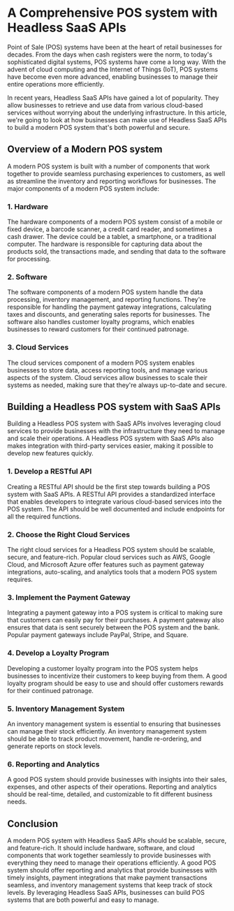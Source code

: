 # A Comprehensive POS system with Headless SaaS APIs

Point of Sale (POS) systems have been at the heart of retail businesses for decades. From the days when cash registers were the norm, to today's sophisticated digital systems, POS systems have come a long way. With the advent of cloud computing and the Internet of Things (IoT), POS systems have become even more advanced, enabling businesses to manage their entire operations more efficiently.

In recent years, Headless SaaS APIs have gained a lot of popularity. They allow businesses to retrieve and use data from various cloud-based services without worrying about the underlying infrastructure. In this article, we're going to look at how businesses can make use of Headless SaaS APIs to build a modern POS system that's both powerful and secure.

## Overview of a Modern POS system

A modern POS system is built with a number of components that work together to provide seamless purchasing experiences to customers, as well as streamline the inventory and reporting workflows for businesses. The major components of a modern POS system include:

### 1. Hardware

The hardware components of a modern POS system consist of a mobile or fixed device, a barcode scanner, a credit card reader, and sometimes a cash drawer. The device could be a tablet, a smartphone, or a traditional computer. The hardware is responsible for capturing data about the products sold, the transactions made, and sending that data to the software for processing.

### 2. Software

The software components of a modern POS system handle the data processing, inventory management, and reporting functions. They're responsible for handling the payment gateway integrations, calculating taxes and discounts, and generating sales reports for businesses. The software also handles customer loyalty programs, which enables businesses to reward customers for their continued patronage.

### 3. Cloud Services

The cloud services component of a modern POS system enables businesses to store data, access reporting tools, and manage various aspects of the system. Cloud services allow businesses to scale their systems as needed, making sure that they're always up-to-date and secure.

## Building a Headless POS system with SaaS APIs

Building a Headless POS system with SaaS APIs involves leveraging cloud services to provide businesses with the infrastructure they need to manage and scale their operations. A Headless POS system with SaaS APIs also makes integration with third-party services easier, making it possible to develop new features quickly.

### 1. Develop a RESTful API

Creating a RESTful API should be the first step towards building a POS system with SaaS APIs. A RESTful API provides a standardized interface that enables developers to integrate various cloud-based services into the POS system. The API should be well documented and include endpoints for all the required functions.

### 2. Choose the Right Cloud Services

The right cloud services for a Headless POS system should be scalable, secure, and feature-rich. Popular cloud services such as AWS, Google Cloud, and Microsoft Azure offer features such as payment gateway integrations, auto-scaling, and analytics tools that a modern POS system requires.

### 3. Implement the Payment Gateway

Integrating a payment gateway into a POS system is critical to making sure that customers can easily pay for their purchases. A payment gateway also ensures that data is sent securely between the POS system and the bank. Popular payment gateways include PayPal, Stripe, and Square.

### 4. Develop a Loyalty Program

Developing a customer loyalty program into the POS system helps businesses to incentivize their customers to keep buying from them. A good loyalty program should be easy to use and should offer customers rewards for their continued patronage.

### 5. Inventory Management System

An inventory management system is essential to ensuring that businesses can manage their stock efficiently. An inventory management system should be able to track product movement, handle re-ordering, and generate reports on stock levels.

### 6. Reporting and Analytics

A good POS system should provide businesses with insights into their sales, expenses, and other aspects of their operations. Reporting and analytics should be real-time, detailed, and customizable to fit different business needs.

## Conclusion

A modern POS system with Headless SaaS APIs should be scalable, secure, and feature-rich. It should include hardware, software, and cloud components that work together seamlessly to provide businesses with everything they need to manage their operations efficiently. A good POS system should offer reporting and analytics that provide businesses with timely insights, payment integrations that make payment transactions seamless, and inventory management systems that keep track of stock levels. By leveraging Headless SaaS APIs, businesses can build POS systems that are both powerful and easy to manage.